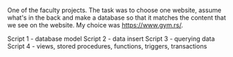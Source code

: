One of the faculty projects. The task was to choose one website, assume what's in the back and make a database so that it matches the content that we see on the website.
My choice was https://www.gym.rs/. 

Script 1 - database model
Script 2 - data insert
Script 3 - querying data
Script 4 - views, stored procedures, functions, triggers, transactions
